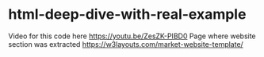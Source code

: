 # html-deep-dive-with-real-example
Video for this code here https://youtu.be/ZesZK-PIBD0
Page where website section was extracted https://w3layouts.com/market-website-template/

